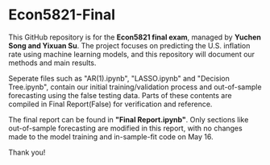 # Econ5821-Final
This GitHub repository is for the **Econ5821 final exam**, managed by **Yuchen Song and Yixuan Su**. The project focuses on predicting the U.S. inflation rate using machine learning models, and this repository will document our methods and main results.

Seperate files such as "AR(1).ipynb", "LASSO.ipynb" and "Decision Tree.ipynb", contain our initial training/validation process and out-of-sample forecasting using the false testing data. Parts of these contents are compiled in Final Report(False) for verification and reference.

The final report can be found in **"Final Report.ipynb"**. Only sections like out-of-sample forecasting are modified in this report, with no changes made to the model training and in-sample-fit code on May 16. 

Thank you!
